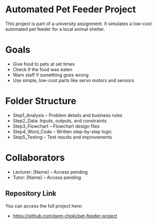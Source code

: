 # Automated Pet Feeder Project

This project is part of a university assignment. It simulates a low-cost automated pet feeder for a local animal shelter.

# Goals
- Give food to pets at set times
- Check if the food was eaten
- Warn staff if something goes wrong
- Use simple, low-cost parts like servo motors and sensors
  
# Folder Structure
- Step1_Analysis – Problem details and business rules
- Step2_Data: Inputs, outputs, and constraints
- Step3_Flowchart – Flowchart design files
- Step4_Word_Code – Written step-by-step logic
- Step5_Testing – Test results and improvements

# Collaborators

- Lecturer: [Name] – Access pending 
- Tutor: [Name] – Access pending 

## Repository Link
You can access the full project here:  
- https://github.com/pem-choki/pet-feeder-project
